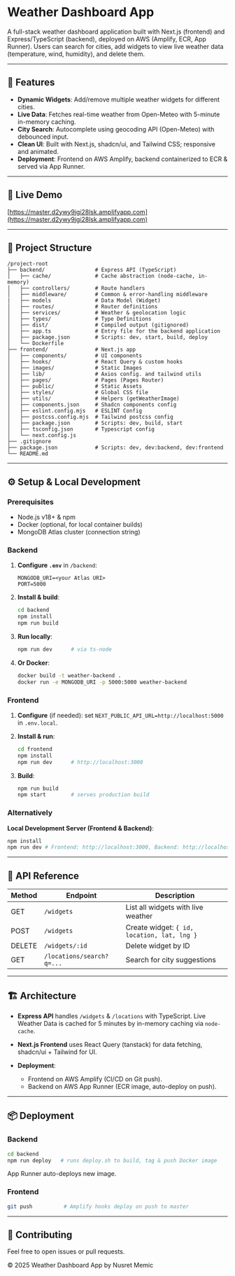 # Weather Dashboard App

A full-stack weather dashboard application built with Next.js (frontend) and Express/TypeScript (backend), deployed on AWS (Amplify, ECR, App Runner). Users can search for cities, add widgets to view live weather data (temperature, wind, humidity), and delete them.

---

## 🚀 Features

- **Dynamic Widgets**: Add/remove multiple weather widgets for different cities.
- **Live Data**: Fetches real-time weather from Open-Meteo with 5-minute in-memory caching.
- **City Search**: Autocomplete using geocoding API (Open-Meteo) with debounced input.
- **Clean UI**: Built with Next.js, shadcn/ui, and Tailwind CSS; responsive and animated.
- **Deployment**: Frontend on AWS Amplify, backend containerized to ECR & served via App Runner.

---

## 🔗 Live Demo

[https://master.d2ywy9jgi28lsk.amplifyapp.com](https://master.d2ywy9jgi28lsk.amplifyapp.com)

---

## 📁 Project Structure

```
/project-root
├── backend/                # Express API (TypeScript)
│   ├── cache/              # Cache abstraction (node-cache, in-memory)
│   ├── controllers/        # Route handlers
│   ├── middleware/         # Common & error-handling middleware
|   ├── models              # Data Model (Widget)
│   ├── routes/             # Router definitions
│   ├── services/           # Weather & geolocation logic
│   ├── types/              # Type Definitions
│   ├── dist/               # Compiled output (gitignored)
│   ├── app.ts              # Entry file for the backend application
│   ├── package.json        # Scripts: dev, start, build, deploy
│   └── Dockerfile
├── frontend/               # Next.js app
│   ├── components/         # UI components
│   ├── hooks/              # React Query & custom hooks
│   ├── images/             # Static Images
│   ├── lib/                # Axios config. and tailwind utils
│   ├── pages/              # Pages (Pages Router)
│   ├── public/             # Static Assets
│   ├── styles/             # Global CSS file
│   ├── utils/              # Helpers (getWeatherImage)
│   ├── components.json     # Shadcn components config
│   ├── eslint.config.mjs   # ESLINT Config
│   ├── postcss.config.mjs  # Tailwind postcss config
│   ├── package.json        # Scripts: dev, build, start
│   ├── tsconfig.json       # Typescript config
│   └── next.config.js
├── .gitignore
├── package.json            # Scripts: dev, dev:backend, dev:frontend
└── README.md
```

---

## ⚙️ Setup & Local Development

### Prerequisites

- Node.js v18+ & npm
- Docker (optional, for local container builds)
- MongoDB Atlas cluster (connection string)

### Backend

1. **Configure `.env`** in `/backend`:

   ```env
   MONGODB_URI=<your Atlas URI>
   PORT=5000
   ```

2. **Install & build**:

   ```bash
   cd backend
   npm install
   npm run build
   ```

3. **Run locally**:

   ```bash
   npm run dev      # via ts-node
   ```

4. **Or Docker**:

   ```bash
   docker build -t weather-backend .
   docker run -e MONGODB_URI -p 5000:5000 weather-backend
   ```

### Frontend

1. **Configure** (if needed): set `NEXT_PUBLIC_API_URL=http://localhost:5000` in `.env.local`.
2. **Install & run**:

   ```bash
   cd frontend
   npm install
   npm run dev      # http://localhost:3000
   ```

3. **Build**:

   ```bash
   npm run build
   npm start        # serves production build
   ```

### Alternatively

**Local Development Server (Frontend & Backend)**:

```bash
npm install
npm run dev # Frontend: http://localhost:3000, Backend: http://localhost:5000
```

---

## 📝 API Reference

| Method | Endpoint                  | Description                                 |
| ------ | ------------------------- | ------------------------------------------- |
| GET    | `/widgets`                | List all widgets with live weather          |
| POST   | `/widgets`                | Create widget: `{ id, location, lat, lng }` |
| DELETE | `/widgets/:id`            | Delete widget by ID                         |
| GET    | `/locations/search?q=...` | Search for city suggestions                 |

---

## 🏗️ Architecture

- **Express API** handles `/widgets` & `/locations` with TypeScript. Live Weather Data is cached for 5 minutes by in-memory caching via `node-cache`.
- **Next.js Frontend** uses React Query (tanstack) for data fetching, shadcn/ui + Tailwind for UI.
- **Deployment**:

  - Frontend on AWS Amplify (CI/CD on Git push).
  - Backend on AWS App Runner (ECR image, auto-deploy on push).

---

## 📦 Deployment

### Backend

```bash
cd backend
npm run deploy   # runs deploy.sh to build, tag & push Docker image
```

App Runner auto-deploys new image.

### Frontend

```bash
git push          # Amplify hooks deploy on push to master
```

---

## 🤝 Contributing

Feel free to open issues or pull requests.

© 2025 Weather Dashboard App by Nusret Memic

